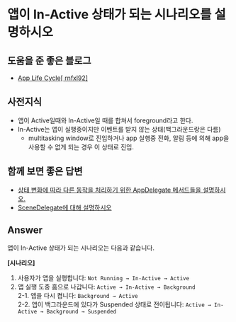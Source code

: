 # 앱이 In-Active 상태가 되는 시나리오를 설명하시오


## 도움을 준 좋은 블로그
* [App Life Cycle[ rnfxl92]](https://velog.io/@rnfxl92/앱-생명주기-Application-Life-Cycle)


## 사전지식
* 앱이 Active일때와 In-Active일 때를 합쳐서 foreground라고 한다.
* In-Active는 앱이 실행중이지만 이벤트를 받지 않는 상태(백그라운드랑은 다름)
    * multitasking window로 진입하거나 app 실행중 전화, 알림 등에 의해 app을 사용할 수 없게 되는 경우 이 상태로 진입.

## 함께 보면 좋은 답변
* [상태 변화에 따라 다른 동작을 처리하기 위한 AppDelegate 메서드들을 설명하시오.](./AppDelegate.md)
* [SceneDelegate에 대해 설명하시오](./SceneDelegate.md)


## Answer
앱이 In-Active 상태가 되는 시나리오는 다음과 같습니다.

**[시나리오]**
1. 사용자가 앱을 실행합니다: `Not Running → In-Active → Active`
2. 앱 실행 도중 홈으로 나갑니다: `Active → In-Active → Background`  
    2-1. 앱을 다시 켭니다: `Background → Active`  
    2-2. 앱이 백그라운드에 있다가 Suspended 상태로 전이됩니다: `Active → In-Active → Background → Suspended`
